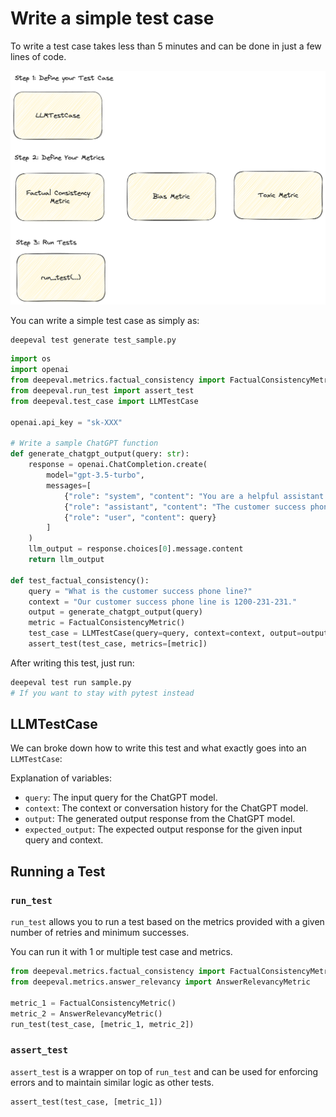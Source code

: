 # Write a simple test case

To write a test case takes less than 5 minutes and can be done in just a few lines of code.

![3 step process to writing a test case](./../../assets/3-step-metrics.png)

You can write a simple test case as simply as:

```bash
deepeval test generate test_sample.py
```

```python
import os
import openai
from deepeval.metrics.factual_consistency import FactualConsistencyMetric
from deepeval.run_test import assert_test
from deepeval.test_case import LLMTestCase

openai.api_key = "sk-XXX"

# Write a sample ChatGPT function
def generate_chatgpt_output(query: str):
    response = openai.ChatCompletion.create(
        model="gpt-3.5-turbo",
        messages=[
            {"role": "system", "content": "You are a helpful assistant."},
            {"role": "assistant", "content": "The customer success phone line is 1200-231-231 and the customer success state is in Austin."},
            {"role": "user", "content": query}
        ]
    )
    llm_output = response.choices[0].message.content
    return llm_output

def test_factual_consistency():
    query = "What is the customer success phone line?"
    context = "Our customer success phone line is 1200-231-231."
    output = generate_chatgpt_output(query)
    metric = FactualConsistencyMetric()
    test_case = LLMTestCase(query=query, context=context, output=output)
    assert_test(test_case, metrics=[metric])

```
After writing this test, just run: 

```bash
deepeval test run sample.py
# If you want to stay with pytest instead
```

## LLMTestCase

We can broke down how to write this test and what exactly goes into an `LLMTestCase`:

Explanation of variables:
- `query`: The input query for the ChatGPT model.
- `context`: The context or conversation history for the ChatGPT model.
- `output`: The generated output response from the ChatGPT model.
- `expected_output`: The expected output response for the given input query and context.

## Running a Test

### `run_test` 

`run_test` allows you to run a test based on the metrics provided with a given number of retries and minimum successes.

You can run it with 1 or multiple test case and metrics.
```python
from deepeval.metrics.factual_consistency import FactualConsistencyMetric
from deepeval.metrics.answer_relevancy import AnswerRelevancyMetric

metric_1 = FactualConsistencyMetric()
metric_2 = AnswerRelevancyMetric()
run_test(test_case, [metric_1, metric_2])
```

### `assert_test`

`assert_test` is a wrapper on top of `run_test` and can be used for enforcing errors and to maintain similar logic as other tests.

```python
assert_test(test_case, [metric_1])
```
